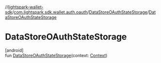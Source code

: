 //[lightspark-wallet-sdk](../../../index.md)/[com.lightspark.sdk.wallet.auth.oauth](../index.md)/[DataStoreOAuthStateStorage](index.md)/[DataStoreOAuthStateStorage](-data-store-o-auth-state-storage.md)

# DataStoreOAuthStateStorage

[android]\
fun [DataStoreOAuthStateStorage](-data-store-o-auth-state-storage.md)(context: [Context](https://developer.android.com/reference/kotlin/android/content/Context.html))
